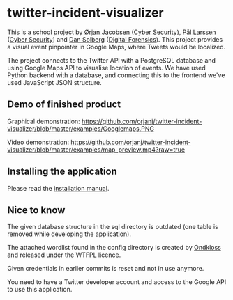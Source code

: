 # twitter-incident-visualizer

This is a school project by <a href="https://github.com/orjanj">Ørjan Jacobsen</a> ([Cyber Security](https://www.noroff.no/en/studies/university-college/cyber-security)), <a href="https://github.com/palarssen">Pål Larssen</a> ([Cyber Security](https://www.noroff.no/en/studies/university-college/cyber-security)) and <a href="https://github.com/dansolb">Dan Solberg</a> ([Digital Forensics](https://www.noroff.no/en/studies/university-college/digital-forensics)).
This project provides a visual event pinpointer in Google Maps, where Tweets would be localized.

The project connects to the Twitter API with a PostgreSQL database and using Google Maps API to visualise location of events.
We have used Python backend with a database, and connecting this to the frontend we've used JavaScript JSON structure.

## Demo of finished product
Graphical demonstration: https://github.com/orjanj/twitter-incident-visualizer/blob/master/examples/Googlemaps.PNG

Video demonstration: https://github.com/orjanj/twitter-incident-visualizer/blob/master/examples/map_preview.mp4?raw=true

## Installing the application
Please read the [installation manual](https://github.com/orjanj/twitter-incident-visualizer/blob/master/INSTALL.md).



## Nice to know
The given database structure in the sql directory is outdated (one table is removed while developing the application).

The attached wordlist found in the config directory is created by [Ondkloss](https://github.com/Ondkloss/norwegian-wordlist) and released under the WTFPL licence.

Given credentials in earlier commits is reset and not in use anymore.

You need to have a Twitter developer account and access to the Google API to use this application.
